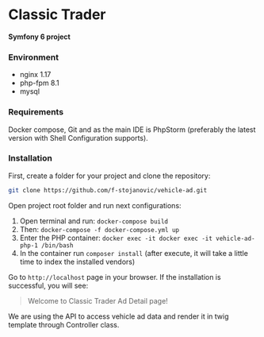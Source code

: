 # Classic Trader

**Symfony 6 project**

### Environment
- nginx 1.17
- php-fpm 8.1
- mysql 

### Requirements
Docker compose, Git and as the main IDE is PhpStorm (preferably the latest version with Shell Configuration supports).

### Installation
First, create a folder for your project and clone the repository:

```bash
git clone https://github.com/f-stojanovic/vehicle-ad.git
```

Open project root folder and run next configurations:
1. Open terminal and run: `docker-compose build`
2. Then: `docker-compose -f docker-compose.yml up`
3. Enter the PHP container: `docker exec -it docker exec -it vehicle-ad-php-1 /bin/bash`
4. In the container run `composer install` (after execute, it will take a little time to index the installed vendors)

Go to `http://localhost` page in your browser. If the installation is successful, you will see:

> Welcome to Classic Trader Ad Detail page!

We are using the API to access vehicle ad data and render it in twig template through Controller class.


